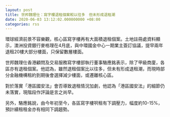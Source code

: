 ```yaml
---
layout: post
title: 世邦魏理仕：寫字樓退租個案較以往多　但未形成退租潮
date: 2020-06-03 13:12:02.000000000 +08:00
categories: rss
---
```


環球經濟前景不容樂觀，核心區寫字樓再有大面積退租個案。土地註冊處資料顯示，澳洲投資銀行麥格理在4月底，與中環國金中心一期業主簽訂協議，提早兩年退租20樓大部分樓面，只保留數層樓面。

世邦魏理仕香港顧問及交易服務寫字樓部執行董事駱應銘表示，除了甲級商廈，各區亦有退租個案。他認為，雖然退租個案比以往多，但未有形成退租潮，而現時部分金融機構租約到期後會選擇減少樓面，或遷離核心區。

對於落實「港區國安法」會否導致退租情況加劇，他認為「港區國安法」的細節仍未落實，現階段作評論是言之尚早。

另外，駱應銘說，由今年初至今，各區寫字樓呎租有下調壓力，幅度約10-15%，預計續租租金亦有相同下調趨勢。
